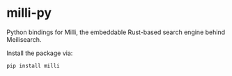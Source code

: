 # milli-py

Python bindings for Milli, the embeddable Rust-based search engine behind Meilisearch.

Install the package via:

```sh
pip install milli
```

